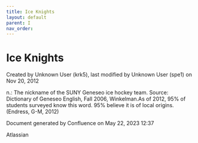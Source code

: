 ```yaml
---
title: Ice Knights
layout: default
parent: I
nav_order:
---
```


# Ice Knights

Created by  Unknown User (krk5), last modified by  Unknown User (spe1) on Nov 20, 2012

n.: The nickname of the SUNY Geneseo ice hockey team. Source: Dictionary of Geneseo English, Fall 2006, Winkelman.As of 2012, 95% of students surveyed know this word. 95% believe it is of local origins.(Endress, G-M, 2012)

Document generated by Confluence on May 22, 2023 12:37

Atlassian

